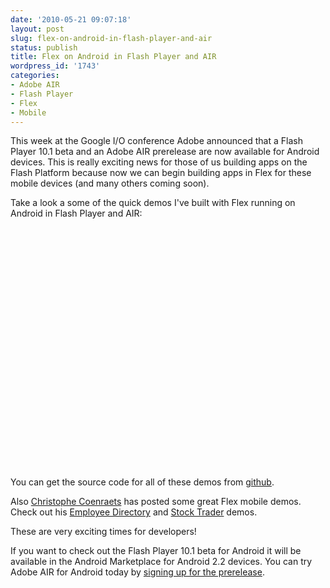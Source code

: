 ```yaml
---
date: '2010-05-21 09:07:18'
layout: post
slug: flex-on-android-in-flash-player-and-air
status: publish
title: Flex on Android in Flash Player and AIR
wordpress_id: '1743'
categories:
- Adobe AIR
- Flash Player
- Flex
- Mobile
---
```


This week at the Google I/O conference Adobe announced that a Flash Player 10.1 beta and an Adobe AIR prerelease are now available for Android devices.  This is really exciting news for those of us building apps on the Flash Platform because now we can begin building apps in Flex for these mobile devices (and many others coming soon).

Take a look a some of the quick demos I've built with Flex running on Android in Flash Player and AIR:

<object width="640" height="385"><param name="movie" value="http://www.youtube.com/v/Zp7leMUo2NY&hl=en_US&fs=1&rel=0"></param><param name="allowFullScreen" value="true"></param><param name="allowscriptaccess" value="always"></param><embed src="http://www.youtube.com/v/Zp7leMUo2NY&hl=en_US&fs=1&rel=0" type="application/x-shockwave-flash" allowscriptaccess="always" allowfullscreen="true" width="640" height="385"></embed></object>

You can get the source code for all of these demos from [github](http://github.com/jamesward).

Also [Christophe Coenraets](http://coenraets.org) has posted some great Flex mobile demos.  Check out his [Employee Directory](http://coenraets.org/blog/2010/05/sample-application-using-flex-and-air-for-android/) and [Stock Trader](http://coenraets.org/blog/2010/05/android-trader-application-with-flex-4-and-air/) demos.

These are very exciting times for developers!

If you want to check out the Flash Player 10.1 beta for Android it will be available in the Android Marketplace for Android 2.2 devices.  You can try Adobe AIR for Android today by [signing up for the prerelease](http://blogs.adobe.com/air/2010/05/air_android_prerelease.html).
